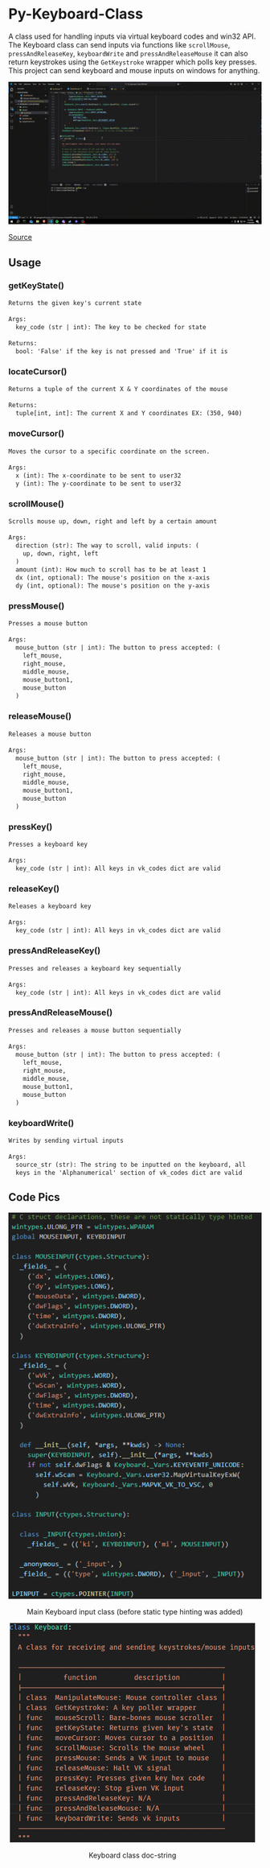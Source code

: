 # Py-Keyboard-Class

A class used for handling inputs via virtual keyboard codes and win32 API. The Keyboard class can send inputs via functions like `scrollMouse`, `pressAndReleaseKey`, `keyboardWrite` and `pressAndReleaseMouse` it can also return keystrokes using the `GetKeystroke` wrapper which polls key presses. This project can send keyboard and mouse inputs on windows for anything.

![Keyboard class doc-string](.github/example.gif)

[Source](https://github.com/itzCozi/Py-Keyboard-Class/blob/main/source/py_key.py)

## Usage

### getKeyState()

```
Returns the given key's current state

Args:
  key_code (str | int): The key to be checked for state

Returns:
  bool: 'False' if the key is not pressed and 'True' if it is
```

### locateCursor()

```
Returns a tuple of the current X & Y coordinates of the mouse

Returns:
  tuple[int, int]: The current X and Y coordinates EX: (350, 940)
```

### moveCursor()

```
Moves the cursor to a specific coordinate on the screen.

Args:
  x (int): The x-coordinate to be sent to user32
  y (int): The y-coordinate to be sent to user32
```

### scrollMouse()

```
Scrolls mouse up, down, right and left by a certain amount

Args:
  direction (str): The way to scroll, valid inputs: (
    up, down, right, left
  )
  amount (int): How much to scroll has to be at least 1
  dx (int, optional): The mouse's position on the x-axis
  dy (int, optional): The mouse's position on the y-axis
```

### pressMouse()

```
Presses a mouse button

Args:
  mouse_button (str | int): The button to press accepted: (
    left_mouse,
    right_mouse,
    middle_mouse,
    mouse_button1,
    mouse_button
  )
```

### releaseMouse()

```
Releases a mouse button

Args:
  mouse_button (str | int): The button to press accepted: (
    left_mouse,
    right_mouse,
    middle_mouse,
    mouse_button1,
    mouse_button
  )
```

### pressKey()

```
Presses a keyboard key

Args:
  key_code (str | int): All keys in vk_codes dict are valid
```

### releaseKey()

```
Releases a keyboard key

Args:
  key_code (str | int): All keys in vk_codes dict are valid
```

### pressAndReleaseKey()

```
Presses and releases a keyboard key sequentially

Args:
  key_code (str | int): All keys in vk_codes dict are valid
```

### pressAndReleaseMouse()

```
Presses and releases a mouse button sequentially

Args:
  mouse_button (str | int): The button to press accepted: (
    left_mouse,
    right_mouse,
    middle_mouse,
    mouse_button1,
    mouse_button
  )
```

### keyboardWrite()

```
Writes by sending virtual inputs

Args:
  source_str (str): The string to be inputted on the keyboard, all
  keys in the 'Alphanumerical' section of vk_codes dict are valid
```

## Code Pics

<div style="text-align: center;">
  <div style="display: inline-block;">
    <img src=".github/input-class.png" alt="class for Keyboard input" title="class for Keyboard input" />
    <p>Main Keyboard input class (before static type hinting was added)</p>
  </div>
  <div style="display: inline-block; margin-right: 10px;">
    <img src=".github/keyboard-doc-string.png" alt="Keyboard class doc-string" title="Keyboard class doc-string" />
    <p>Keyboard class doc-string</p>
  </div>
</div>
